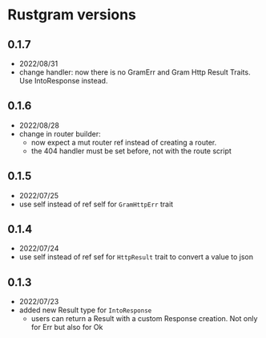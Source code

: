 # Rustgram versions

## 0.1.7
- 2022/08/31
- change handler: now there is no GramErr and Gram Http Result Traits. Use IntoResponse instead.

## 0.1.6
- 2022/08/28
- change in router builder:
  - now expect a mut router ref instead of creating a router.
  - the 404 handler must be set before, not with the route script

## 0.1.5
- 2022/07/25
- use self instead of ref self for `GramHttpErr` trait

## 0.1.4
- 2022/07/24
- use self instead of ref sef for `HttpResult` trait to convert a value to json

## 0.1.3
- 2022/07/23
- added new Result type for `IntoResponse`
  - users can return a Result with a custom Response creation. Not only for Err but also for Ok 